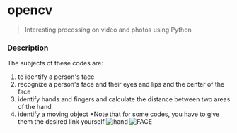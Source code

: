 # opencv

> Interesting processing on video and photos using Python

### Description
The subjects of these codes are:

1. to identify a person's face
2. recognize a person's face and their eyes and lips and the center of the face
3. identify hands and fingers and calculate the distance between two areas of the hand
4. identify a moving object
*Note that for some codes, you have to give them the desired link yourself
![hand](https://user-images.githubusercontent.com/98982133/179424369-7ccfad0a-233f-4891-a2fe-e07673d11400.png)
![FACE](https://user-images.githubusercontent.com/98982133/179424561-ebcd830a-be9a-4627-92cd-330f1e6c9b2d.jpg)
